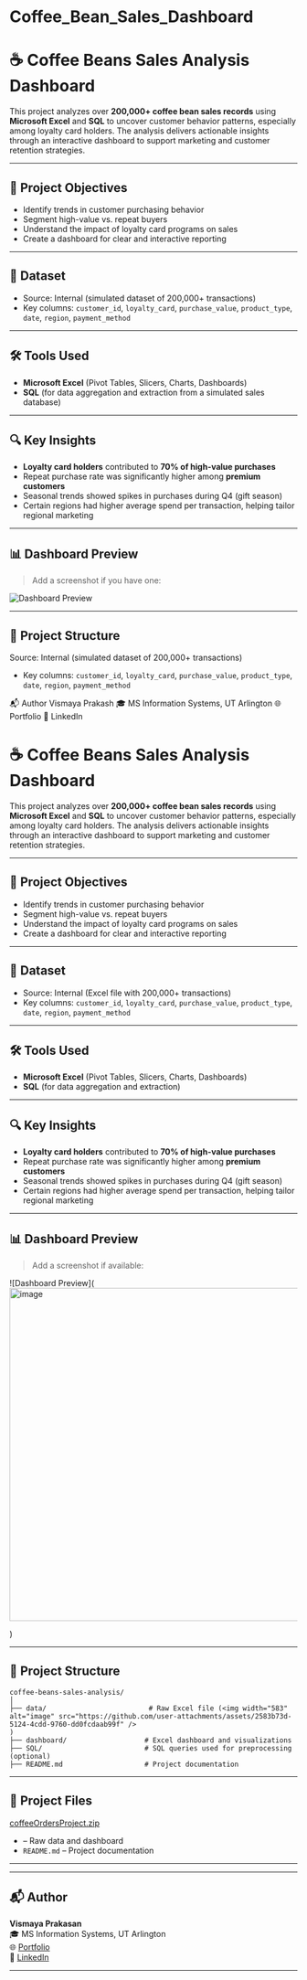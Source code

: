 # Coffee_Bean_Sales_Dashboard   

# ☕ Coffee Beans Sales Analysis Dashboard

This project analyzes over **200,000+ coffee bean sales records** using **Microsoft Excel** and **SQL** to uncover customer behavior patterns, especially among loyalty card holders. The analysis delivers actionable insights through an interactive dashboard to support marketing and customer retention strategies.

---

## 📌 Project Objectives

- Identify trends in customer purchasing behavior
- Segment high-value vs. repeat buyers
- Understand the impact of loyalty card programs on sales
- Create a dashboard for clear and interactive reporting

---

## 📁 Dataset

- Source: Internal (simulated dataset of 200,000+ transactions)
- Key columns: `customer_id`, `loyalty_card`, `purchase_value`, `product_type`, `date`, `region`, `payment_method`

---

## 🛠️ Tools Used

- **Microsoft Excel** (Pivot Tables, Slicers, Charts, Dashboards)
- **SQL** (for data aggregation and extraction from a simulated sales database)

---

## 🔍 Key Insights

- **Loyalty card holders** contributed to **70% of high-value purchases**
- Repeat purchase rate was significantly higher among **premium customers**
- Seasonal trends showed spikes in purchases during Q4 (gift season)
- Certain regions had higher average spend per transaction, helping tailor regional marketing

---

## 📊 Dashboard Preview

> Add a screenshot if you have one:

![Dashboard Preview](<img width="643" alt="image" src="https://github.com/user-attachments/assets/81798730-89f4-4689-aad1-82b969f868b4" />)

---

## 📂 Project Structure
Source: Internal (simulated dataset of 200,000+ transactions)
- Key columns: `customer_id`, `loyalty_card`, `purchase_value`, `product_type`, `date`, `region`, `payment_method`

📬 Author
Vismaya Prakash
🎓 MS Information Systems, UT Arlington
🌐 Portfolio
🔗 LinkedIn


# ☕ Coffee Beans Sales Analysis Dashboard

This project analyzes over **200,000+ coffee bean sales records** using **Microsoft Excel** and **SQL** to uncover customer behavior patterns, especially among loyalty card holders. The analysis delivers actionable insights through an interactive dashboard to support marketing and customer retention strategies.

---

## 📌 Project Objectives

- Identify trends in customer purchasing behavior
- Segment high-value vs. repeat buyers
- Understand the impact of loyalty card programs on sales
- Create a dashboard for clear and interactive reporting

---

## 📁 Dataset

- Source: Internal (Excel file with 200,000+ transactions)
- Key columns: `customer_id`, `loyalty_card`, `purchase_value`, `product_type`, `date`, `region`, `payment_method`

---

## 🛠️ Tools Used

- **Microsoft Excel** (Pivot Tables, Slicers, Charts, Dashboards)
- **SQL** (for data aggregation and extraction)

---

## 🔍 Key Insights

- **Loyalty card holders** contributed to **70% of high-value purchases**
- Repeat purchase rate was significantly higher among **premium customers**
- Seasonal trends showed spikes in purchases during Q4 (gift season)
- Certain regions had higher average spend per transaction, helping tailor regional marketing

---

## 📊 Dashboard Preview

> Add a screenshot if available:

![Dashboard Preview](<img width="583" alt="image" src="https://github.com/user-attachments/assets/63e2d5ea-46d0-41bc-91dc-197715232e9f" />

)

---

## 📂 Project Structure

```
coffee-beans-sales-analysis/
│
├── data/                         # Raw Excel file (<img width="583" alt="image" src="https://github.com/user-attachments/assets/2583b73d-5124-4cdd-9760-dd0fcdaab99f" />
)
├── dashboard/                   # Excel dashboard and visualizations
├── SQL/                         # SQL queries used for preprocessing (optional)
├── README.md                    # Project documentation
```

---

## 📄 Project Files
[coffeeOrdersProject.zip](https://github.com/user-attachments/files/20844094/coffeeOrdersProject.zip)

-  – Raw data and dashboard
- `README.md` – Project documentation

---



---

## 📬 Author

**Vismaya Prakasan**  
🎓 MS Information Systems, UT Arlington  
🌐 [Portfolio](https://vismayap98.github.io)  
🔗 [LinkedIn](https://linkedin.com/in/your-link)

---




